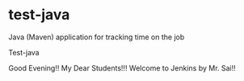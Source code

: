 # test-java
Java (Maven) application for tracking time on the job

Test-java

Good Evening!! My Dear Students!!! Welcome to Jenkins by Mr. Sai!!
